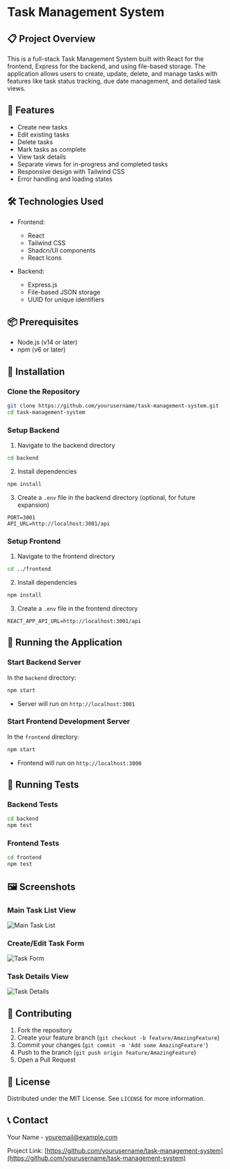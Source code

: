 # Task Management System

## 📋 Project Overview

This is a full-stack Task Management System built with React for the frontend, Express for the backend, and using file-based storage. The application allows users to create, update, delete, and manage tasks with features like task status tracking, due date management, and detailed task views.

## 🚀 Features

- Create new tasks
- Edit existing tasks
- Delete tasks
- Mark tasks as complete
- View task details
- Separate views for in-progress and completed tasks
- Responsive design with Tailwind CSS
- Error handling and loading states

## 🛠 Technologies Used

- Frontend:
  - React
  - Tailwind CSS
  - Shadcn/UI components
  - React Icons

- Backend:
  - Express.js
  - File-based JSON storage
  - UUID for unique identifiers

## 📦 Prerequisites

- Node.js (v14 or later)
- npm (v6 or later)

## 🔧 Installation

### Clone the Repository

```bash
git clone https://github.com/yourusername/task-management-system.git
cd task-management-system
```

### Setup Backend

1. Navigate to the backend directory
```bash
cd backend
```

2. Install dependencies
```bash
npm install
```

3. Create a `.env` file in the backend directory (optional, for future expansion)
```
PORT=3001
API_URL=http://localhost:3001/api
```

### Setup Frontend

1. Navigate to the frontend directory
```bash
cd ../frontend
```

2. Install dependencies
```bash
npm install
```

3. Create a `.env` file in the frontend directory
```
REACT_APP_API_URL=http://localhost:3001/api
```

## 🏃 Running the Application

### Start Backend Server

In the `backend` directory:
```bash
npm start
```
- Server will run on `http://localhost:3001`

### Start Frontend Development Server

In the `frontend` directory:
```bash
npm start
```
- Frontend will run on `http://localhost:3000`

## 🧪 Running Tests

### Backend Tests
```bash
cd backend
npm test
```

### Frontend Tests
```bash
cd frontend
npm test
```

## 🖼 Screenshots

### Main Task List View
![Main Task List](/screenshots/task-list.png)

### Create/Edit Task Form
![Task Form](/screenshots/task-form.png)

### Task Details View
![Task Details](/screenshots/task-details.png)

## 🤝 Contributing

1. Fork the repository
2. Create your feature branch (`git checkout -b feature/AmazingFeature`)
3. Commit your changes (`git commit -m 'Add some AmazingFeature'`)
4. Push to the branch (`git push origin feature/AmazingFeature`)
5. Open a Pull Request

## 📄 License

Distributed under the MIT License. See `LICENSE` for more information.

## 📞 Contact

Your Name - youremail@example.com

Project Link: [https://github.com/yourusername/task-management-system](https://github.com/yourusername/task-management-system)
